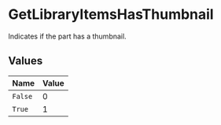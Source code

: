 # GetLibraryItemsHasThumbnail

Indicates if the part has a thumbnail.



## Values

| Name    | Value   |
| ------- | ------- |
| `False` | 0       |
| `True`  | 1       |